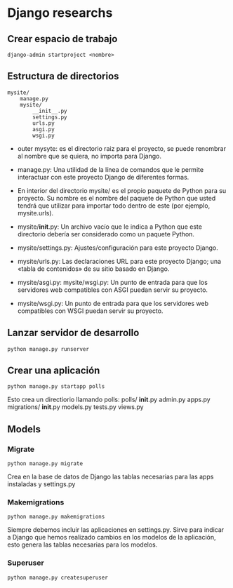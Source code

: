 # Django researchs

## Crear espacio de trabajo
	django-admin startproject <nombre>

## Estructura de directorios
	mysite/
		manage.py
		mysite/
			__init__.py
			settings.py
			urls.py
			asgi.py
			wsgi.py
	
- outer mysyte: es el directorio raiz para el proyecto, se puede renombrar
al nombre que se quiera, no importa para Django.

- manage.py: Una utilidad de la línea de comandos que le permite 
interactuar con este proyecto Django de diferentes formas.

- En interior del directorio mysite/ es el propio paquete de Python para
 su proyecto. Su nombre es el nombre del paquete de Python que usted 
 tendrá que utilizar para importar todo dentro de este (por ejemplo, mysite.urls).

- mysite/__init__.py: Un archivo vacío que le indica a Python que este 
directorio debería ser considerado como un paquete Python.

- mysite/settings.py: Ajustes/configuración para este proyecto Django.

- mysite/urls.py: Las declaraciones URL para este proyecto Django; una 
«tabla de contenidos» de su sitio basado en Django.

- mysite/asgi.py: mysite/wsgi.py: Un punto de entrada para que los servidores web compatibles con ASGI puedan servir su proyecto.

- mysite/wsgi.py: Un punto de entrada para que los servidores web compatibles con WSGI puedan servir su proyecto.


## Lanzar servidor de desarrollo
	python manage.py runserver
		
## Crear una aplicación
	python manage.py startapp polls
		
Esto crea un directiorio llamando polls:
	polls/
		__init__.py
		admin.py
		apps.py
		migrations/
			__init__.py
		models.py
		tests.py
		views.py
		
## Models
### Migrate
	python manage.py migrate
Crea en la base de datos de Django las tablas necesarias para las apps instaladas
y settings.py

### Makemigrations
	python manage.py makemigrations
Siempre debemos incluir las aplicaciones en settings.py.
Sirve para indicar a Django que hemos realizado cambios en los modelos de
la aplicación, esto genera las tablas necesarias para los modelos.

### Superuser
	python manage.py createsuperuser
